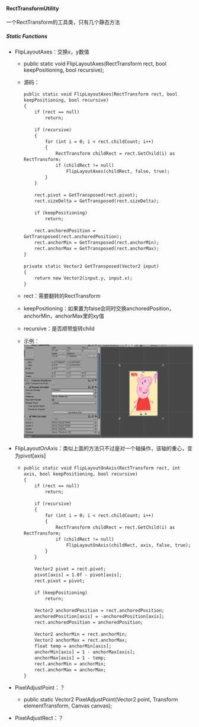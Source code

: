 #### RectTransformUtility

一个RectTransform的工具类，只有几个静态方法

##### Static Functions

* FlipLayoutAxes：交换x，y数值

  * public static void FlipLayoutAxes(RectTransform rect, bool keepPositioning, bool recursive);

  * 源码：

    ```
    public static void FlipLayoutAxes(RectTransform rect, bool keepPositioning, bool recursive)
    {
        if (rect == null)
            return;
    
        if (recursive)
        {
            for (int i = 0; i < rect.childCount; i++)
            {
                RectTransform childRect = rect.GetChild(i) as RectTransform;
                if (childRect != null)
                    FlipLayoutAxes(childRect, false, true);
            }
        }
    
        rect.pivot = GetTransposed(rect.pivot);
        rect.sizeDelta = GetTransposed(rect.sizeDelta);
    
        if (keepPositioning)
            return;
    
        rect.anchoredPosition = GetTransposed(rect.anchoredPosition);
        rect.anchorMin = GetTransposed(rect.anchorMin);
        rect.anchorMax = GetTransposed(rect.anchorMax);
    }
    
    private static Vector2 GetTransposed(Vector2 input)
    {
        return new Vector2(input.y, input.x);
    }
    ```

  * rect：需要翻转的RectTransform 

  * keepPositioning：如果置为false会同时交换anchoredPosition，anchorMin，anchorMax里的xy值

  * recursive：是否顺带旋转child

  * 示例：![](pic/48.gif)

* FlipLayoutOnAxis：类似上面的方法只不过是对一个轴操作，该轴的重心，变为pivot[axis]

  * ```
    public static void FlipLayoutOnAxis(RectTransform rect, int axis, bool keepPositioning, bool recursive)
    {
        if (rect == null)
            return;
    
        if (recursive)
        {
            for (int i = 0; i < rect.childCount; i++)
            {
                RectTransform childRect = rect.GetChild(i) as RectTransform;
                if (childRect != null)
                    FlipLayoutOnAxis(childRect, axis, false, true);
            }
        }
    
        Vector2 pivot = rect.pivot;
        pivot[axis] = 1.0f - pivot[axis];
        rect.pivot = pivot;
    
        if (keepPositioning)
            return;
    
        Vector2 anchoredPosition = rect.anchoredPosition;
        anchoredPosition[axis] = -anchoredPosition[axis];
        rect.anchoredPosition = anchoredPosition;
    
        Vector2 anchorMin = rect.anchorMin;
        Vector2 anchorMax = rect.anchorMax;
        float temp = anchorMin[axis];
        anchorMin[axis] = 1 - anchorMax[axis];
        anchorMax[axis] = 1 - temp;
        rect.anchorMin = anchorMin;
        rect.anchorMax = anchorMax;
    }
    ```

* PixelAdjustPoint：？

  * public static Vector2 PixelAdjustPoint(Vector2 point, Transform elementTransform, Canvas canvas);

* PixelAdjustRect：？